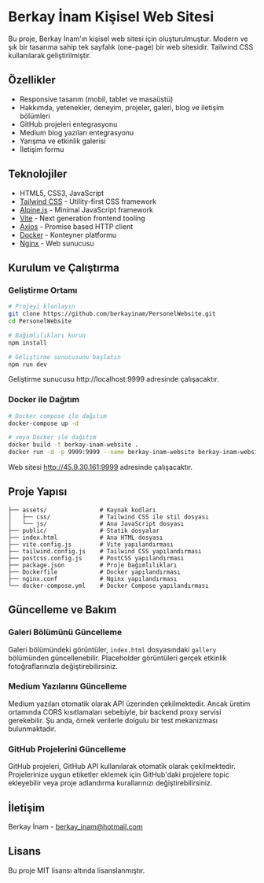 # Berkay İnam Kişisel Web Sitesi

Bu proje, Berkay İnam'ın kişisel web sitesi için oluşturulmuştur. Modern ve şık bir tasarıma sahip tek sayfalık (one-page) bir web sitesidir. Tailwind CSS kullanılarak geliştirilmiştir.

## Özellikler

- Responsive tasarım (mobil, tablet ve masaüstü)
- Hakkımda, yetenekler, deneyim, projeler, galeri, blog ve iletişim bölümleri
- GitHub projeleri entegrasyonu
- Medium blog yazıları entegrasyonu
- Yarışma ve etkinlik galerisi
- İletişim formu

## Teknolojiler

- HTML5, CSS3, JavaScript
- [Tailwind CSS](https://tailwindcss.com/) - Utility-first CSS framework
- [Alpine.js](https://alpinejs.dev/) - Minimal JavaScript framework
- [Vite](https://vitejs.dev/) - Next generation frontend tooling
- [Axios](https://axios-http.com/) - Promise based HTTP client
- [Docker](https://www.docker.com/) - Konteyner platformu
- [Nginx](https://nginx.org/) - Web sunucusu

## Kurulum ve Çalıştırma

### Geliştirme Ortamı

```bash
# Projeyi klonlayın
git clone https://github.com/berkayinam/PersonelWebsite.git
cd PersonelWebsite

# Bağımlılıkları kurun
npm install

# Geliştirme sunucusunu başlatın
npm run dev
```

Geliştirme sunucusu http://localhost:9999 adresinde çalışacaktır.

### Docker ile Dağıtım

```bash
# Docker compose ile dağıtım
docker-compose up -d

# veya Docker ile dağıtım
docker build -t berkay-inam-website .
docker run -d -p 9999:9999 --name berkay-inam-website berkay-inam-website
```

Web sitesi http://45.9.30.161:9999 adresinde çalışacaktır.

## Proje Yapısı

```
├── assets/               # Kaynak kodları
│   ├── css/              # Tailwind CSS ile stil dosyası
│   └── js/               # Ana JavaScript dosyası
├── public/               # Statik dosyalar
├── index.html            # Ana HTML dosyası
├── vite.config.js        # Vite yapılandırması
├── tailwind.config.js    # Tailwind CSS yapılandırması
├── postcss.config.js     # PostCSS yapılandırması
├── package.json          # Proje bağımlılıkları
├── Dockerfile            # Docker yapılandırması
├── nginx.conf            # Nginx yapılandırması
└── docker-compose.yml    # Docker Compose yapılandırması
```

## Güncelleme ve Bakım

### Galeri Bölümünü Güncelleme

Galeri bölümündeki görüntüler, `index.html` dosyasındaki `gallery` bölümünden güncellenebilir. Placeholder görüntüleri gerçek etkinlik fotoğraflarınızla değiştirebilirsiniz.

### Medium Yazılarını Güncelleme

Medium yazıları otomatik olarak API üzerinden çekilmektedir. Ancak üretim ortamında CORS kısıtlamaları sebebiyle, bir backend proxy servisi gerekebilir. Şu anda, örnek verilerle dolgulu bir test mekanizması bulunmaktadır.

### GitHub Projelerini Güncelleme

GitHub projeleri, GitHub API kullanılarak otomatik olarak çekilmektedir. Projelerinize uygun etiketler eklemek için GitHub'daki projelere topic ekleyebilir veya proje adlandırma kurallarınızı değiştirebilirsiniz.

## İletişim

Berkay İnam - [berkay_inam@hotmail.com](mailto:berkay_inam@hotmail.com)

## Lisans

Bu proje MIT lisansı altında lisanslanmıştır.
